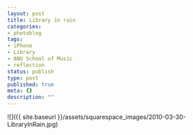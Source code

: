 ```yaml
---
layout: post
title: Library in rain
categories:
- photoblog
tags:
- iPhone
- Library
- ANU School of Music
- reflection
status: publish
type: post
published: true
meta: {}
description: ""
---
```


![]({{ site.baseurl }}/assets/squarespace_images/2010-03-30-LibraryInRain.jpg)
